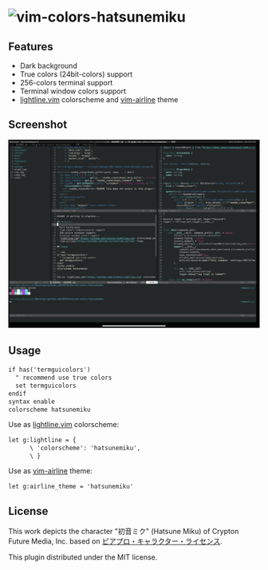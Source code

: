 # ![vim-colors-hatsunemiku](https://ec.crypton.co.jp/img/vocaloid/mikunt/mikunt_logo.png)

## Features

- Dark background
- True colors (24bit-colors) support
- 256-colors terminal support
- Terminal window colors support
- [lightline.vim](https://github.com/itchyny/lightline.vim) colorscheme and
  [vim-airline](https://github.com/vim-airline/vim-airline) theme

## Screenshot

![screenshot](./img/screenshot.png)

## Usage

```vim
if has('termguicolors')
  " recommend use true colors
  set termguicolors
endif
syntax enable
colorscheme hatsunemiku
```

Use as [lightline.vim](https://github.com/itchyny/lightline.vim) colorscheme:

```vim
let g:lightline = {
      \ 'colorscheme': 'hatsunemiku',
      \ }
```

Use as [vim-airline](https://github.com/vim-airline/vim-airline) theme:

```vim
let g:airline_theme = 'hatsunemiku'
```

## License

This work depicts the character "初音ミク" (Hatsune Miku) of Crypton Future Media,
Inc. based on [ピアプロ・キャラクター・ライセンス](http://piapro.jp/license/pcl/summary).

This plugin distributed under the MIT license.

